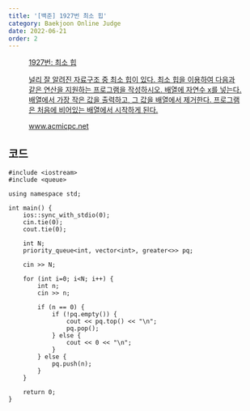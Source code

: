 ```yaml
---
title: '[백준] 1927번 최소 힙'
category: Baekjoon Online Judge
date: 2022-06-21
order: 2
---
```


<figure class="opengraph"><a href="https://www.acmicpc.net/problem/1927" data-source-url="https://www.acmicpc.net/problem/1927">
<div class="og-image" style="background-image: url('https://drive.google.com/uc?export=view&id=1nCax5mgwtYA82T46I_ntU1afsBBNkrLr');"></div>
<div class="og-text">
<p class="og-title">1927번: 최소 힙</p>
<p class="og-desc">널리 잘 알려진 자료구조 중 최소 힙이 있다. 최소 힙을 이용하여 다음과 같은 연산을 지원하는 프로그램을 작성하시오. 배열에 자연수 x를 넣는다. 배열에서 가장 작은 값을 출력하고, 그 값을 배열에서 제거한다. 프로그램은 처음에 비어있는 배열에서 시작하게 된다.</p>
<p class="og-host">www.acmicpc.net</p></div></a></figure>

## 코드
```cpp::lineons
#include <iostream>
#include <queue>

using namespace std;

int main() {
    ios::sync_with_stdio(0);
    cin.tie(0);
    cout.tie(0);

    int N;
    priority_queue<int, vector<int>, greater<>> pq;

    cin >> N;

    for (int i=0; i<N; i++) {
        int n;
        cin >> n;

        if (n == 0) {            
            if (!pq.empty()) {
                cout << pq.top() << "\n";
                pq.pop();
            } else {
                cout << 0 << "\n";
            }
        } else {
            pq.push(n);
        }
    }

    return 0;
}
```